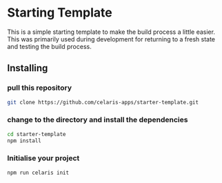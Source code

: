 # Starting Template

This is a simple starting template to make the build process a little easier. This was primarily used during development for returning to a fresh state and testing the build process. 

## Installing

### pull this repository

```bash
git clone https://github.com/celaris-apps/starter-template.git
```

### change to the directory and install the dependencies

```bash
cd starter-template
npm install
```

### Initialise your project

```bash
npm run celaris init
```